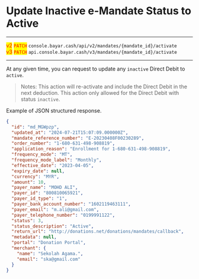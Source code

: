 # Update Inactive e-Mandate Status to Active

***

<mark style="color:red;">v2</mark> <mark style="color:red;">`PATCH`</mark>  `console.bayar.cash/api/v2/mandates/{mandate_id}/activate`\
<mark style="color:red;">v3</mark> <mark style="color:red;">`PATCH`</mark>  `api.console.bayar.cash/v3/mandates/{mandate_id}/activate`

***


At any given time, you can request to update any `inactive` Direct Debit to `active`.

> Notes: This action will re-activate and include the Direct Debit in the next deduction. This action only allowed for the Direct Debit with status `inactive`.


Example of JSON structured response.



```json
{
  "id": "md_MGWpzp",
  "updated_at": "2024-07-21T15:07:09.000000Z",
  "mandate_reference_number": "E-20230408F00230289",
  "order_number": "1-680-631-498-908819",
  "application_reason": "Enrollment for 1-680-631-498-908819",
  "frequency_mode": "MT",
  "frequency_mode_label": "Monthly",
  "effective_date": "2023-04-05",
  "expiry_date": null,
  "currency": "MYR",
  "amount": 10,
  "payer_name": "MOHD ALI",
  "payer_id": "800810065921",
  "payer_id_type": "1",
  "payer_bank_account_number": "1602119463111",
  "payer_email": "m.ali@gmail.com",
  "payer_telephone_number": "0199991122",
  "status": 3,
  "status_description": "Active",
  "return_url": "http://donations.net/donations/mandates/callback",
  "metadata": null,
  "portal": "Donation Portal",
  "merchant": {
    "name": "Sekolah Agama.",
    "email": "ska@gmail.com"
  }
}
```

